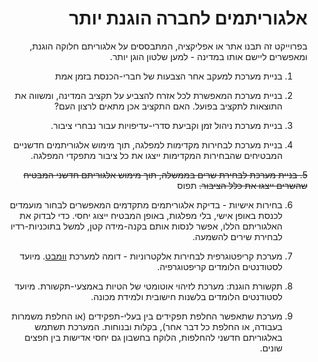 <div dir='rtl' lang='he'>

# אלגוריתמים לחברה הוגנת יותר

בפרוייקט זה תבנו אתר או אפליקציה, המתבססים על אלגוריתם חלוקה הוגנת, 
ומאפשרים ליישם אותו במדינה - למען שלטון הוגן יותר.

1. בניית מערכת למעקב אחר הצבעות של חברי-הכנסת בזמן אמת

2. בניית מערכת המאפשרת לכל אזרח להצביע על תקציב המדינה, ומשווה את התוצאות לתקציב בפועל. האם התקציב אכן מתאים לרצון העם?

3. בניית מערכת ניהול זמן וקביעת סדרי-עדיפויות עבור נבחרי ציבור.

4. בניית מערכת לבחירות מקדימות למפלגה, תוך מימוש אלגוריתמים חדשניים המבטיחים שהבחירות המקדימות ייצגו את כל ציבור מתפקדי המפלגה.

~~5. בניית מערכת לבחירת שרים בממשלה, תוך מימוש אלגוריתם חדשני המבטיח שהשרים ייצגו את כלל הציבור.~~ תפוס

6. בחירות אישיות - בדיקת אלגוריתמים מתקדמים המאפשרים לבחור מועמדים לכנסת באופן אישי, בלי מפלגות, באופן המבטיח ייצוג יחסי. כדי לבדוק את האלגוריתם הללו, אפשר לנסות אותם בקנה-מידה קטן, למשל בתוכניות-רדיו לבחירת שירים להשמעה.

7. מערכת קריפטוגרפית לבחירות אלקטרוניות - דומה למערכת [וומבט](https://wombat.factcenter.org/).
 מיועד לסטודנטים הלומדים קריפטוגרפיה.

8. תקשורת הוגנת: מערכת לזיהוי אוטומטי של הטיות באמצעי-תקשורת. מיועד לסטודנטים הלומדים בלשנות חישובית ולמידת מכונה.

9. מערכת שתאפשר החלפת תפקידים בין בעלי-תפקידים (או החלפת משמרות בעבודה, או החלפת כל דבר אחר), בקלות ובנוחות.
המערכת תשתמש באלגוריתם חדשני להחלפות, הלוקח בחשבון גם יחסי אדישות בין חפצים שונים.

</div>